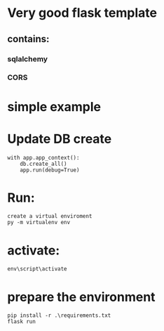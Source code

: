 # Very good flask template
## contains:
### sqlalchemy
### CORS
# simple example

# Update DB create 
    with app.app_context():
        db.create_all()
        app.run(debug=True)

# Run:
    create a virtual enviroment
    py -m virtualenv env
# activate:
    env\script\activate
# prepare the environment
    pip install -r .\requirements.txt
    flask run